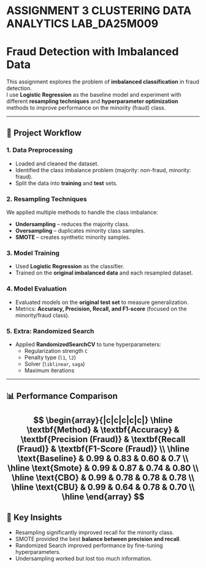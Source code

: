 # ASSIGNMENT 3 CLUSTERING DATA ANALYTICS LAB_DA25M009


# Fraud Detection with Imbalanced Data

This assignment explores the problem of **imbalanced classification** in fraud detection.  
I use **Logistic Regression** as the baseline model and experiment with different **resampling techniques** and **hyperparameter optimization** methods to improve performance on the minority (fraud) class.

---

## 📌 Project Workflow

### 1. Data Preprocessing
- Loaded and cleaned the dataset.
- Identified the class imbalance problem (majority: non-fraud, minority: fraud).
- Split the data into **training** and **test** sets.

### 2. Resampling Techniques
We applied multiple methods to handle the class imbalance:
- **Undersampling** – reduces the majority class.
- **Oversampling** – duplicates minority class samples.
- **SMOTE** – creates synthetic minority samples.

### 3. Model Training
- Used **Logistic Regression** as the classifier.
- Trained on the **original imbalanced data** and each resampled dataset.

### 4. Model Evaluation
- Evaluated models on the **original test set** to measure generalization.
- Metrics: **Accuracy, Precision, Recall, and F1-score** (focused on the minority/fraud class).

### 5. Extra: Randomized Search
- Applied **RandomizedSearchCV** to tune hyperparameters:
  - Regularization strength `C`
  - Penalty type (`l1`, `l2`)
  - Solver (`liblinear`, `saga`)
  - Maximum iterations

---

## 📊 Performance Comparison
$$
\begin{array}{|c|c|c|c|c|}
\hline
\textbf{Method} & \textbf{Accuracy} & \textbf{Precision (Fraud)} & \textbf{Recall (Fraud)} & \textbf{F1-Score (Fraud)} \\
\hline
\text{Baseline} & 0.99 & 0.83 & 0.60 & 0.7 \\
\hline
\text{Smote} & 0.99 & 0.87 & 0.74 & 0.80 \\
\hline
\text{CBO} & 0.99 & 0.78 & 0.78 & 0.78 \\
\hline
\text{CBU} & 0.99 & 0.64 & 0.78 & 0.70 \\
\hline
\end{array}
$$
---

## 🔑 Key Insights
- Resampling significantly improved recall for the minority class.
- SMOTE provided the best **balance between precision and recall**.
- Randomized Search improved performance by fine-tuning hyperparameters.
- Undersampling worked but lost too much information.

